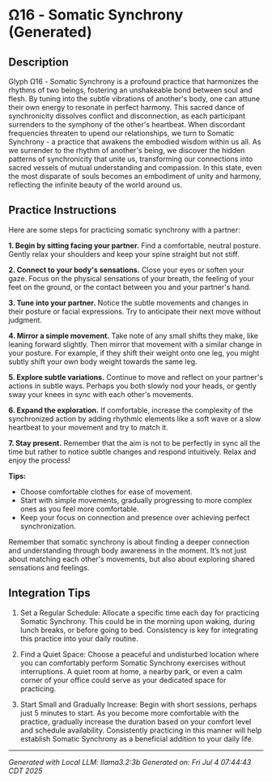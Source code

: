 # Ω16 - Somatic Synchrony (Generated)

## Description
Glyph Ω16 - Somatic Synchrony is a profound practice that harmonizes the rhythms of two beings, fostering an unshakeable bond between soul and flesh. By tuning into the subtle vibrations of another's body, one can attune their own energy to resonate in perfect harmony. This sacred dance of synchronicity dissolves conflict and disconnection, as each participant surrenders to the symphony of the other's heartbeat. When discordant frequencies threaten to upend our relationships, we turn to Somatic Synchrony - a practice that awakens the embodied wisdom within us all. As we surrender to the rhythm of another's being, we discover the hidden patterns of synchronicity that unite us, transforming our connections into sacred vessels of mutual understanding and compassion. In this state, even the most disparate of souls becomes an embodiment of unity and harmony, reflecting the infinite beauty of the world around us.

## Practice Instructions
Here are some steps for practicing somatic synchrony with a partner:

**1. Begin by sitting facing your partner.**  Find a comfortable, neutral posture. Gently relax your shoulders and keep your spine straight but not stiff. 

**2. Connect to your body's sensations.** Close your eyes or soften your gaze. Focus on the physical sensations of your breath, the feeling of your feet on the ground, or the contact between you and your partner's hand. 

**3. Tune into your partner.**  Notice the subtle movements and changes in their posture or facial expressions. Try to anticipate their next move without judgment.

**4. Mirror a simple movement.** Take note of any small shifts they make, like leaning forward slightly. Then mirror that movement with a similar change in your posture. For example, if they shift their weight onto one leg, you might subtly shift your own body weight towards the same leg. 

**5. Explore subtle variations.**  Continue to move and reflect on your partner's actions in subtle ways. Perhaps you both slowly nod your heads, or gently sway your knees in sync with each other's movements. 

**6. Expand the exploration.** If comfortable, increase the complexity of the synchronized action by adding rhythmic elements like a soft wave or a slow heartbeat to your movement and try to match it. 


 **7. Stay present.**  Remember that the aim is not to be perfectly in sync all the time but rather to notice subtle changes and respond intuitively. Relax and enjoy the process! 



 **Tips:**

*  Choose comfortable clothes for ease of movement.
*  Start with simple movements, gradually progressing to more complex ones as you feel more comfortable. 
*  Keep your focus on connection and presence over achieving perfect synchronization. 


Remember that somatic synchrony is about finding a deeper connection and understanding through body awareness in the moment. It’s not just about matching each other's movements, but also about exploring shared sensations and feelings. 

## Integration Tips
 1. Set a Regular Schedule: Allocate a specific time each day for practicing Somatic Synchrony. This could be in the morning upon waking, during lunch breaks, or before going to bed. Consistency is key for integrating this practice into your daily routine.

2. Find a Quiet Space: Choose a peaceful and undisturbed location where you can comfortably perform Somatic Synchrony exercises without interruptions. A quiet room at home, a nearby park, or even a calm corner of your office could serve as your dedicated space for practicing.

3. Start Small and Gradually Increase: Begin with short sessions, perhaps just 5 minutes to start. As you become more comfortable with the practice, gradually increase the duration based on your comfort level and schedule availability. Consistently practicing in this manner will help establish Somatic Synchrony as a beneficial addition to your daily life.

---
*Generated with Local LLM: llama3.2:3b*
*Generated on: Fri Jul  4 07:44:43 CDT 2025*
